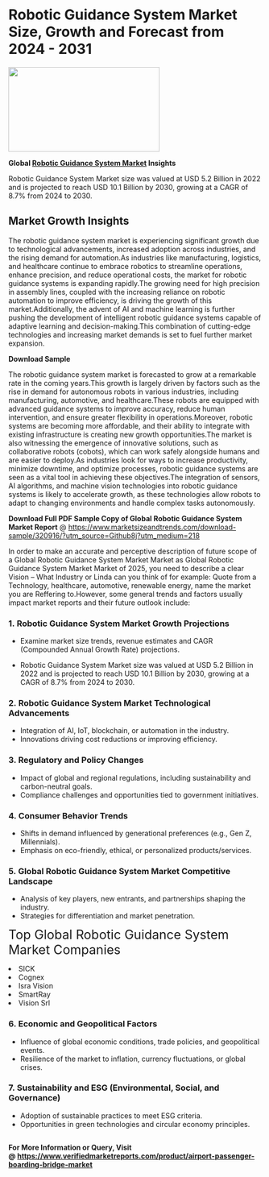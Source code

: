 <H1>Robotic Guidance System Market Size, Growth and Forecast from 2024 - 2031</H1><img class="aligncenter size-medium wp-image-584254" src="https://thirdeyenews.in/wp-content/uploads/2024/09/Global-Market-Research-300x168.jpeg" alt="" width="300" height="168" /><p><strong>Global&nbsp;<a href="https://www.marketsizeandtrends.com/download-sample/320916/?utm_source=Github8j?utm_medium=218">Robotic Guidance System Market</a> Insights</strong></p><p>Robotic Guidance System Market size was valued at USD 5.2 Billion in 2022 and is projected to reach USD 10.1 Billion by 2030, growing at a CAGR of 8.7% from 2024 to 2030.</p><p><h2>Market Growth Insights</h2> <p>The robotic guidance system market is experiencing significant growth due to technological advancements, increased adoption across industries, and the rising demand for automation.As industries like manufacturing, logistics, and healthcare continue to embrace robotics to streamline operations, enhance precision, and reduce operational costs, the market for robotic guidance systems is expanding rapidly.The growing need for high precision in assembly lines, coupled with the increasing reliance on robotic automation to improve efficiency, is driving the growth of this market.Additionally, the advent of AI and machine learning is further pushing the development of intelligent robotic guidance systems capable of adaptive learning and decision-making.This combination of cutting-edge technologies and increasing market demands is set to fuel further market expansion.</p> <p><strong>Download Sample</strong></p> <p>The robotic guidance system market is forecasted to grow at a remarkable rate in the coming years.This growth is largely driven by factors such as the rise in demand for autonomous robots in various industries, including manufacturing, automotive, and healthcare.These robots are equipped with advanced guidance systems to improve accuracy, reduce human intervention, and ensure greater flexibility in operations.Moreover, robotic systems are becoming more affordable, and their ability to integrate with existing infrastructure is creating new growth opportunities.The market is also witnessing the emergence of innovative solutions, such as collaborative robots (cobots), which can work safely alongside humans and are easier to deploy.As industries look for ways to increase productivity, minimize downtime, and optimize processes, robotic guidance systems are seen as a vital tool in achieving these objectives.The integration of sensors, AI algorithms, and machine vision technologies into robotic guidance systems is likely to accelerate growth, as these technologies allow robots to adapt to changing environments and handle complex tasks autonomously.</p> <p><span class=""><strong>Download Full PDF Sample Copy of Global Robotic Guidance System Market Report</strong> @ <a href="https://www.marketsizeandtrends.com/download-sample/320916/?utm_source=Github8j?utm_medium=218" target="_blank">https://www.marketsizeandtrends.com/download-sample/320916/?utm_source=Github8j?utm_medium=218</a></span></p><p>In order to make an accurate and perceptive description of future scope of a Global&nbsp;Robotic Guidance System Market Market as Global&nbsp;Robotic Guidance System Market Market of 2025, you need to describe a clear Vision &ndash; What Industry or Linda can you think of for example: Quote from a Technology, healthcare, automotive, renewable energy, name the market you are Reffering to.However, some general trends and factors usually impact market reports and their future outlook include:</p><h3>1.&nbsp;<strong>Robotic Guidance System Market Growth Projections</strong></h3><ul><li>Examine market size trends, revenue estimates and CAGR (Compounded Annual Growth Rate) projections.</li><li><p>Robotic Guidance System Market size was valued at USD 5.2 Billion in 2022 and is projected to reach USD 10.1 Billion by 2030, growing at a CAGR of 8.7% from 2024 to 2030.</p></li></ul><h3>2.&nbsp;<strong>Robotic Guidance System Market Technological Advancements</strong></h3><ul><li>Integration of AI, IoT, blockchain, or automation in the industry.</li><li>Innovations driving cost reductions or improving efficiency.</li></ul><h3>3.&nbsp;<strong>Regulatory and Policy Changes</strong></h3><ul><li>Impact of global and regional regulations, including sustainability and carbon-neutral goals.</li><li>Compliance challenges and opportunities tied to government initiatives.</li></ul><h3>4.&nbsp;<strong>Consumer Behavior Trends</strong></h3><ul><li>Shifts in demand influenced by generational preferences (e.g., Gen Z, Millennials).</li><li>Emphasis on eco-friendly, ethical, or personalized products/services.</li></ul><h3>5.&nbsp;<strong>Global Robotic Guidance System Market Competitive Landscape</strong></h3><ul><li>Analysis of key players, new entrants, and partnerships shaping the industry.</li><li>Strategies for differentiation and market penetration.</li></ul><p data-pm-slice="1 1 []"><span style="color: inherit; font-family: inherit; font-size: 25px;">Top Global Robotic Guidance System Market Companies</span></p><div class="" data-test-id=""><p><li>SICK</li><li> Cognex</li><li> Isra Vision</li><li> SmartRay</li><li> Vision Srl</li></p></div><h3>6.&nbsp;<strong>Economic and Geopolitical Factors</strong></h3><ul><li>Influence of global economic conditions, trade policies, and geopolitical events.</li><li>Resilience of the market to inflation, currency fluctuations, or global crises.</li></ul><h3>7.&nbsp;<strong>Sustainability and ESG (Environmental, Social, and Governance)</strong></h3><ul><li>Adoption of sustainable practices to meet ESG criteria.</li><li>Opportunities in green technologies and circular economy principles.</li></ul><h2><strong style="font-size: 14px;">For More Information or Query, Visit @&nbsp;</strong><a style="background-color: #ffffff; font-size: 14px;" href="https://www.marketsizeandtrends.com/report/robotic-guidance-system-market/" target="_blank">https://www.verifiedmarketreports.com/product/airport-passenger-boarding-bridge-market</a></h2>